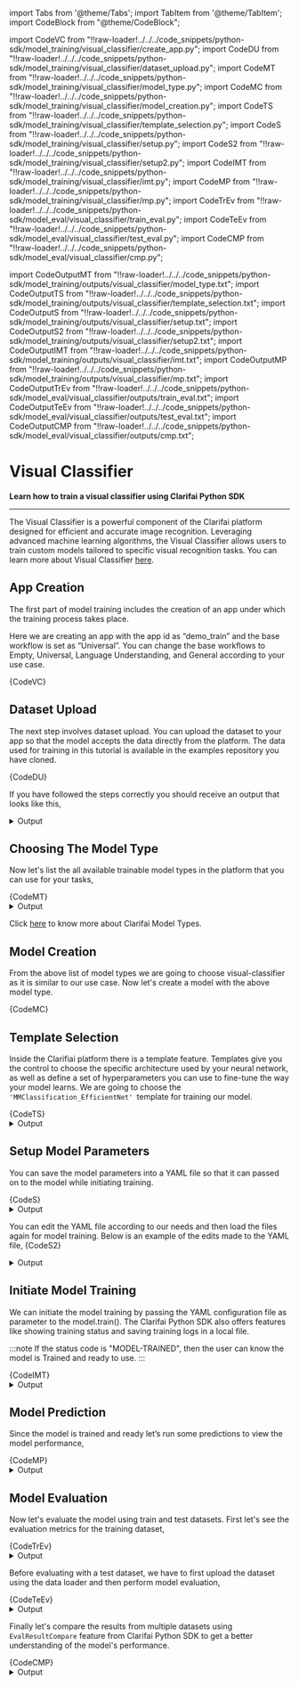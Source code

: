 import Tabs from '@theme/Tabs';
import TabItem from '@theme/TabItem';
import CodeBlock from "@theme/CodeBlock";


import CodeVC from "!!raw-loader!../../../code_snippets/python-sdk/model_training/visual_classifier/create_app.py";
import CodeDU from "!!raw-loader!../../../code_snippets/python-sdk/model_training/visual_classifier/dataset_upload.py";
import CodeMT from "!!raw-loader!../../../code_snippets/python-sdk/model_training/visual_classifier/model_type.py";
import CodeMC from "!!raw-loader!../../../code_snippets/python-sdk/model_training/visual_classifier/model_creation.py";
import CodeTS from "!!raw-loader!../../../code_snippets/python-sdk/model_training/visual_classifier/template_selection.py";
import CodeS from "!!raw-loader!../../../code_snippets/python-sdk/model_training/visual_classifier/setup.py";
import CodeS2 from "!!raw-loader!../../../code_snippets/python-sdk/model_training/visual_classifier/setup2.py";
import CodeIMT from "!!raw-loader!../../../code_snippets/python-sdk/model_training/visual_classifier/imt.py";
import CodeMP from "!!raw-loader!../../../code_snippets/python-sdk/model_training/visual_classifier/mp.py";
import CodeTrEv from "!!raw-loader!../../../code_snippets/python-sdk/model_eval/visual_classifier/train_eval.py";
import CodeTeEv from "!!raw-loader!../../../code_snippets/python-sdk/model_eval/visual_classifier/test_eval.py";
import CodeCMP from "!!raw-loader!../../../code_snippets/python-sdk/model_eval/visual_classifier/cmp.py";




import CodeOutputMT from "!!raw-loader!../../../code_snippets/python-sdk/model_training/outputs/visual_classifier/model_type.txt";
import CodeOutputTS from "!!raw-loader!../../../code_snippets/python-sdk/model_training/outputs/visual_classifier/template_selection.txt";
import CodeOutputS from "!!raw-loader!../../../code_snippets/python-sdk/model_training/outputs/visual_classifier/setup.txt";
import CodeOutputS2 from "!!raw-loader!../../../code_snippets/python-sdk/model_training/outputs/visual_classifier/setup2.txt";
import CodeOutputIMT from "!!raw-loader!../../../code_snippets/python-sdk/model_training/outputs/visual_classifier/imt.txt";
import CodeOutputMP from "!!raw-loader!../../../code_snippets/python-sdk/model_training/outputs/visual_classifier/mp.txt";
import CodeOutputTrEv from "!!raw-loader!../../../code_snippets/python-sdk/model_eval/visual_classifier/outputs/train_eval.txt";
import CodeOutputTeEv from "!!raw-loader!../../../code_snippets/python-sdk/model_eval/visual_classifier/outputs/test_eval.txt";
import CodeOutputCMP from "!!raw-loader!../../../code_snippets/python-sdk/model_eval/visual_classifier/outputs/cmp.txt";


# Visual Classifier

**Learn how to train a visual classifier using Clarifai Python SDK**
<hr />

The Visual Classifier is a powerful component of the Clarifai platform designed for efficient and accurate image recognition. Leveraging advanced machine learning algorithms, the Visual Classifier allows users to train custom models tailored to specific visual recognition tasks. You can learn more about Visual Classifier [here](https://docs.clarifai.com/portal-guide/model/model-types/visual-classifier).


## App Creation

The first part of model training includes the creation of an app under which the training process takes place.

Here we are creating an app with the app id as “demo_train” and the base workflow is set as “Universal”. You can change the base workflows to Empty, Universal, Language Understanding, and General according to your use case.


<Tabs>
<TabItem value="python" label="Python">
    <CodeBlock className="language-python">{CodeVC}</CodeBlock>
</TabItem>
</Tabs>


## Dataset Upload

The next step involves dataset upload. You can upload the dataset to your app so that the model accepts the data directly from the platform. The  data used for training in this tutorial is available in the examples repository you have cloned.

<Tabs>
<TabItem value="python" label="Python">
    <CodeBlock className="language-python">{CodeDU}</CodeBlock>
</TabItem>
</Tabs>

If you have followed the steps correctly you should receive an output that looks like this,


<details>
  <summary>Output</summary>
<img src="/img/python-sdk/vc_du.png" width="700" height="700" />
</details>


## Choosing The Model Type

Now let's list the all available trainable model types in the platform that you can use for your tasks,

<Tabs>
<TabItem value="python" label="Python">
    <CodeBlock className="language-python">{CodeMT}</CodeBlock>
</TabItem>
</Tabs>
<details>
  <summary>Output</summary>
    <CodeBlock className="language-text">{CodeOutputMT}</CodeBlock>
</details>

Click [here](https://docs.clarifai.com/portal-guide/model/model-types/) to know more about Clarifai Model Types.

## Model Creation

From the above list of model types we are going to choose visual-classifier as it is similar to our use case. Now let's create a model with the above model type.

<Tabs>
<TabItem value="python" label="Python">
    <CodeBlock className="language-python">{CodeMC}</CodeBlock>
</TabItem>
</Tabs>

## Template Selection

Inside the Clarifiai platform there is a template feature. Templates give you the control to choose the specific architecture used by your neural network, as well as define a set of hyperparameters you can use to fine-tune the way your model learns. We are going to choose the `'MMClassification_EfficientNet' `template for training our model.

<Tabs>
<TabItem value="python" label="Python">
    <CodeBlock className="language-python">{CodeTS}</CodeBlock>
</TabItem>
</Tabs>
<details>
  <summary>Output</summary>
    <CodeBlock className="language-text">{CodeOutputTS}</CodeBlock>
</details>


## Setup Model Parameters

You can save the model parameters into a YAML file so that it can passed on to the model while initiating training.

<Tabs>
<TabItem value="python" label="Python">
    <CodeBlock className="language-python">{CodeS}</CodeBlock>
</TabItem>
</Tabs>
<details>
  <summary>Output</summary>
    <CodeBlock className="language-text">{CodeOutputS}</CodeBlock>
</details>

You can edit the YAML file according to our needs and then load the files again for model training. Below is an example of the edits made to the YAML file,
<Tabs>
<TabItem value="python" label="Python">
    <CodeBlock className="language-python">{CodeS2}</CodeBlock>
</TabItem>
</Tabs>
<details>
  <summary>Output</summary>
    <CodeBlock className="language-text">{CodeOutputS2}</CodeBlock>
</details>

## Initiate Model Training

We can initiate the model training by passing the YAML configuration file as parameter to the model.train(). The Clarifai Python SDK also offers features like showing training status and saving training logs in a local file.

:::note
If the status code is "MODEL-TRAINED", then the user can know the model is Trained and ready to use.
:::

<Tabs>
<TabItem value="python" label="Python">
    <CodeBlock className="language-python">{CodeIMT}</CodeBlock>
</TabItem>
</Tabs>
<details>
  <summary>Output</summary>
    <CodeBlock className="language-text">{CodeOutputIMT}</CodeBlock>
</details>


## Model Prediction

Since the model is trained and ready let’s run some predictions to view the model performance,

<Tabs>
<TabItem value="python" label="Python">
    <CodeBlock className="language-python">{CodeMP}</CodeBlock>
</TabItem>
</Tabs>
<details>
  <summary>Output</summary>
    <CodeBlock className="language-text">{CodeOutputMP}</CodeBlock>
    <img src="/img/python-sdk/vc_mp.png" width="500" height="500" />
</details>


## Model Evaluation

Now let's evaluate the model using train and test datasets. First let's see the evaluation metrics for the training dataset,

<Tabs>
<TabItem value="python" label="Python">
    <CodeBlock className="language-python">{CodeTrEv}</CodeBlock>
</TabItem>
</Tabs>
<details>
  <summary>Output</summary>
    <CodeBlock className="language-text">{CodeOutputTrEv}</CodeBlock>
</details>

Before evaluating with a test dataset, we have to first upload the dataset using the data loader and then perform model evaluation,

<Tabs>
<TabItem value="python" label="Python">
    <CodeBlock className="language-python">{CodeTeEv}</CodeBlock>
</TabItem>
</Tabs>
<details>
  <summary>Output</summary>
    <CodeBlock className="language-text">{CodeOutputTeEv}</CodeBlock>
</details>

Finally let's compare the results from  multiple datasets using ```EvalResultCompare``` feature from Clarifai Python SDK to get a better understanding of the model's performance.

<Tabs>
<TabItem value="python" label="Python">
    <CodeBlock className="language-python">{CodeCMP}</CodeBlock>
</TabItem>
</Tabs>
<details>
  <summary>Output</summary>
    <CodeBlock className="language-text">{CodeOutputCMP}</CodeBlock>
</details>
